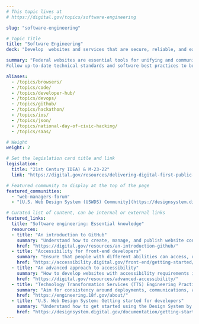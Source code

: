 ```yaml
---
# This topic lives at
# https://digital.gov/topics/software-engineering

slug: "software-engineering"

# Topic Title
title: "Software Engineering"
deck: "Develop  websites and services that are secure, reliable, and easy to maintain."

summary: "Federal websites are essential tools for unifying and communicating government information with the public in a timely manner. A well-developed website builds public trust in government and provides users with access to information when they need it.
Follow up-to-date technical standards and software best practices to build accessible websites and digital services."

aliases:
  - /topics/browsers/
  - /topics/code/
  - /topics/developer-hub/
  - /topics/devops/
  - /topics/github/
  - /topics/hackathon/
  - /topics/ios/
  - /topics/json/
  - /topics/national-day-of-civic-hacking/
  - /topics/saas/

# Weight
weight: 2

# Set the legislation card title and link
legislation:
  title: "21st Century IDEA) & M-23-22"
  link: "https://digital.gov/resources/delivering-digital-first-public-experience/"

# Featured community to display at the top of the page
featured_communities:
  - "web-managers-forum"
  - "[U.S. Web Design System (USWDS) Community](https://designsystem.digital.gov/about/community/)" 

# Curated list of content, can be internal or external links
featured_links:
  title: "Software engineering: Essential knowledge"
  resources:
  - title: "An introduction to GitHub"
    summary: "Understand how to create, manage, and publish website content in GitHub."
    href: "https://digital.gov/resources/an-introduction-github/"
  - title: "Accessibility for front-end developers"
    summary: "Ensure that people with different abilities can access, understand, and navigate web content, regardless of how they’re accessing it."
    href: "https://accessibility.digital.gov/front-end/getting-started/"
  - title: "An advanced approach to accessibility"
    summary: "How to develop websites with accessibility requirements in mind."
    href: "https://digital.gov/resources/advanced-accessibility/"
  - title: "Technology Transformation Services (TTS) Engineering Practices Guide"
    summary: "Aim for consistency around deployments, communications, and workflows."
    href: "https://engineering.18f.gov/about/"
  - title: "U.S. Web Design System: Getting started for developers"
    summary: "Understand how to get started using the Design System by installing, compiling, and customizing code."
    href: "https://designsystem.digital.gov/documentation/getting-started-for-developers/"
---
```

